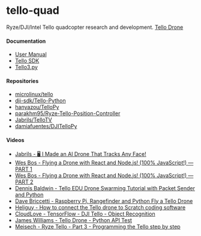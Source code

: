 # tello-quad
Ryze/DJI/Intel Tello quadcopter research and development.
[Tello Drone](https://www.ryzerobotics.com/tello?utm_source=dji&utm_medium=store&utm_campaign=product_page)

#### Documentation
- [User Manual](https://dl-cdn.ryzerobotics.com/downloads/Tello/20180404/Tello_User_Manual_V1.2_EN.pdf)
- [Tello SDK](https://terra-1-g.djicdn.com/2d4dce68897a46b19fc717f3576b7c6a/Tello%20%E7%BC%96%E7%A8%8B%E7%9B%B8%E5%85%B3/For%20Tello/Tello%20SDK%20Documentation%20EN_1.3_1122.pdf)
- [Tello3.py](https://terra-1-g.djicdn.com/2d4dce68897a46b19fc717f3576b7c6a/Tello%20%E7%BC%96%E7%A8%8B%E7%9B%B8%E5%85%B3/Both/Tello3(1).py)

#### Repositories
- [microlinux/tello](https://github.com/microlinux/tello)
- [dji-sdk/Tello-Python](https://github.com/dji-sdk/Tello-Python)
- [hanyazou/TelloPy](https://github.com/hanyazou/TelloPy)
- [parakhm95/Ryze-Tello-Position-Controller](https://github.com/parakhm95/Ryze-Tello-Position-Controller)
- [Jabrils/TelloTV](https://github.com/Jabrils/TelloTV)
- [damiafuentes/DJITelloPy](https://github.com/damiafuentes/DJITelloPy)

#### Videos
- [Jabrils - 🖥️ I Made an AI Drone That Tracks Any Face!](https://www.youtube.com/watch?v=esw88_gKOpA&feature=youtu.be)
- [Wes Bos - Flying a Drone with React and Node.js! (100% JavaScript!) — PART 1](https://www.youtube.com/watch?v=JzFvGf7Ywkk)
- [Wes Bos - Flying a Drone with React and Node.js! (100% JavaScript!) — PART 2](https://www.youtube.com/watch?v=ozMwRq-IT2w)
- [Dennis Baldwin - Tello EDU Drone Swarming Tutorial with Packet Sender and Python](https://www.youtube.com/watch?v=cIsddY4SKgA)
- [Dave Briccetti - Raspberry Pi, Rangefinder and Python Fly a Tello Drone](https://www.youtube.com/watch?v=_dN_helpT0A)
- [Heliguy - How to connect the Tello drone to Scratch coding software](https://www.youtube.com/watch?v=-M7dCeb6fMY)
- [CloudLove - TensorFlow - DJI Tello - Object Recognition](https://www.youtube.com/watch?v=qmhspfHoPQU)
- [James Williams - Tello Drone - Python API Test ](https://www.youtube.com/watch?v=zFH_BkG6tBI)
- [Meisech - Ryze Tello - Part 3 - Programming the Tello step by step](https://www.youtube.com/watch?v=usxynMuEqEA)